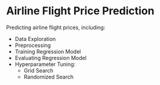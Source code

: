 # Airline Flight Price Prediction

Predicting airline flight prices, including:
- Data Exploration
- Preprocessing
- Training Regression Model
- Evaluating Regression Model
- Hyperparameter Tuning:
  - Grid Search
  - Randomized Search
